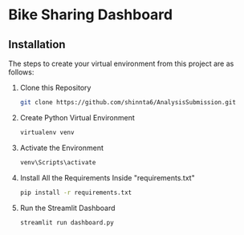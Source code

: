 # Bike Sharing Dashboard

## Installation

The steps to create your virtual environment from this project are as follows:

1. Clone this Repository
   ```bash
   git clone https://github.com/shinnta6/AnalysisSubmission.git
   ```

2. Create Python Virtual Environment
   ```bash
   virtualenv venv
   ```

2. Activate the Environment
   ```bash
   venv\Scripts\activate
   ```

4. Install All the Requirements Inside "requirements.txt"
   ```bash
   pip install -r requirements.txt
   ```

5. Run the Streamlit Dashboard
   ```bash
   streamlit run dashboard.py
   ```

